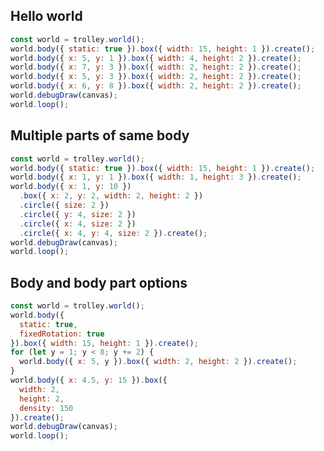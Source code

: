 
## Hello world
```javascript
const world = trolley.world();
world.body({ static: true }).box({ width: 15, height: 1 }).create();
world.body({ x: 5, y: 1 }).box({ width: 4, height: 2 }).create();
world.body({ x: 7, y: 3 }).box({ width: 2, height: 2 }).create();
world.body({ x: 5, y: 3 }).box({ width: 2, height: 2 }).create();
world.body({ x: 6, y: 8 }).box({ width: 2, height: 2 }).create();
world.debugDraw(canvas);
world.loop();
```

## Multiple parts of same body
```javascript
const world = trolley.world();
world.body({ static: true }).box({ width: 15, height: 1 }).create();
world.body({ x: 1, y: 1 }).box({ width: 1, height: 3 }).create();
world.body({ x: 1, y: 10 })
  .box({ x: 2, y: 2, width: 2, height: 2 })
  .circle({ size: 2 })
  .circle({ y: 4, size: 2 })
  .circle({ x: 4, size: 2 })
  .circle({ x: 4, y: 4, size: 2 }).create();
world.debugDraw(canvas);
world.loop();
```

## Body and body part options
```javascript
const world = trolley.world();
world.body({
  static: true,
  fixedRotation: true
}).box({ width: 15, height: 1 }).create();
for (let y = 1; y < 8; y += 2) {
  world.body({ x: 5, y }).box({ width: 2, height: 2 }).create();
}
world.body({ x: 4.5, y: 15 }).box({
  width: 2,
  height: 2,
  density: 150
}).create();
world.debugDraw(canvas);
world.loop();
```

<script src="../dist/trolley.min.js"></script>
<script src="main.js"></script>
